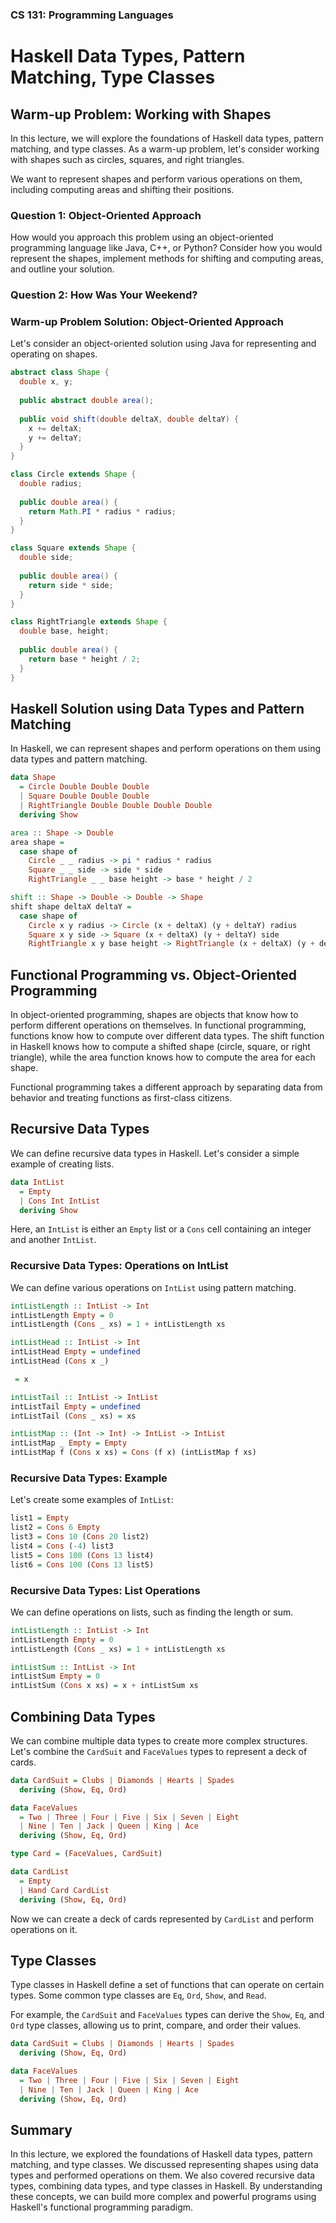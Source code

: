 ### CS 131: Programming Languages

# Haskell Data Types, Pattern Matching, Type Classes

## Warm-up Problem: Working with Shapes
In this lecture, we will explore the foundations of Haskell data types, pattern matching, and type classes. As a warm-up problem, let's consider working with shapes such as circles, squares, and right triangles.

We want to represent shapes and perform various operations on them, including computing areas and shifting their positions.

### Question 1: Object-Oriented Approach
How would you approach this problem using an object-oriented programming language like Java, C++, or Python? Consider how you would represent the shapes, implement methods for shifting and computing areas, and outline your solution.

### Question 2: How Was Your Weekend?

### Warm-up Problem Solution: Object-Oriented Approach
Let's consider an object-oriented solution using Java for representing and operating on shapes.

```java
abstract class Shape {
  double x, y;
  
  public abstract double area();
  
  public void shift(double deltaX, double deltaY) {
    x += deltaX;
    y += deltaY;
  }
}

class Circle extends Shape {
  double radius;
  
  public double area() {
    return Math.PI * radius * radius;
  }
}

class Square extends Shape {
  double side;
  
  public double area() {
    return side * side;
  }
}

class RightTriangle extends Shape {
  double base, height;
  
  public double area() {
    return base * height / 2;
  }
}
```

## Haskell Solution using Data Types and Pattern Matching
In Haskell, we can represent shapes and perform operations on them using data types and pattern matching.

```haskell
data Shape
  = Circle Double Double Double
  | Square Double Double Double
  | RightTriangle Double Double Double Double
  deriving Show

area :: Shape -> Double
area shape =
  case shape of
    Circle _ _ radius -> pi * radius * radius
    Square _ _ side -> side * side
    RightTriangle _ _ base height -> base * height / 2

shift :: Shape -> Double -> Double -> Shape
shift shape deltaX deltaY =
  case shape of
    Circle x y radius -> Circle (x + deltaX) (y + deltaY) radius
    Square x y side -> Square (x + deltaX) (y + deltaY) side
    RightTriangle x y base height -> RightTriangle (x + deltaX) (y + deltaY) base height
```

## Functional Programming vs. Object-Oriented Programming
In object-oriented programming, shapes are objects that know how to perform different operations on themselves. In functional programming, functions know how to compute over different data types. The shift function in Haskell knows how to compute a shifted shape (circle, square, or right triangle), while the area function knows how to compute the area for each shape.

Functional programming takes a different approach by separating data from behavior and treating functions as first-class citizens.

## Recursive Data Types
We can define recursive data types in Haskell. Let's consider a simple example of creating lists.

```haskell
data IntList
  = Empty
  | Cons Int IntList
  deriving Show
```

Here, an `IntList` is either an `Empty` list or a `Cons` cell containing an integer and another `IntList`.

### Recursive Data Types: Operations on IntList
We can define various operations on `IntList` using pattern matching.

```haskell
intListLength :: IntList -> Int
intListLength Empty = 0
intListLength (Cons _ xs) = 1 + intListLength xs

intListHead :: IntList -> Int
intListHead Empty = undefined
intListHead (Cons x _)

 = x

intListTail :: IntList -> IntList
intListTail Empty = undefined
intListTail (Cons _ xs) = xs

intListMap :: (Int -> Int) -> IntList -> IntList
intListMap _ Empty = Empty
intListMap f (Cons x xs) = Cons (f x) (intListMap f xs)
```

### Recursive Data Types: Example
Let's create some examples of `IntList`:

```haskell
list1 = Empty
list2 = Cons 6 Empty
list3 = Cons 10 (Cons 20 list2)
list4 = Cons (-4) list3
list5 = Cons 100 (Cons 13 list4)
list6 = Cons 100 (Cons 13 list5)
```

### Recursive Data Types: List Operations
We can define operations on lists, such as finding the length or sum.

```haskell
intListLength :: IntList -> Int
intListLength Empty = 0
intListLength (Cons _ xs) = 1 + intListLength xs

intListSum :: IntList -> Int
intListSum Empty = 0
intListSum (Cons x xs) = x + intListSum xs
```

## Combining Data Types
We can combine multiple data types to create more complex structures. Let's combine the `CardSuit` and `FaceValues` types to represent a deck of cards.

```haskell
data CardSuit = Clubs | Diamonds | Hearts | Spades
  deriving (Show, Eq, Ord)

data FaceValues
  = Two | Three | Four | Five | Six | Seven | Eight
  | Nine | Ten | Jack | Queen | King | Ace
  deriving (Show, Eq, Ord)

type Card = (FaceValues, CardSuit)

data CardList
  = Empty
  | Hand Card CardList
  deriving (Show, Eq, Ord)
```

Now we can create a deck of cards represented by `CardList` and perform operations on it.

## Type Classes
Type classes in Haskell define a set of functions that can operate on certain types. Some common type classes are `Eq`, `Ord`, `Show`, and `Read`.

For example, the `CardSuit` and `FaceValues` types can derive the `Show`, `Eq`, and `Ord` type classes, allowing us to print, compare, and order their values.

```haskell
data CardSuit = Clubs | Diamonds | Hearts | Spades
  deriving (Show, Eq, Ord)

data FaceValues
  = Two | Three | Four | Five | Six | Seven | Eight
  | Nine | Ten | Jack | Queen | King | Ace
  deriving (Show, Eq, Ord)
```

## Summary
In this lecture, we explored the foundations of Haskell data types, pattern matching, and type classes. We discussed representing shapes using data types and performed operations on them. We also covered recursive data types, combining data types, and type classes in Haskell. By understanding these concepts, we can build more complex and powerful programs using Haskell's functional programming paradigm.
